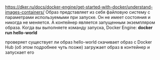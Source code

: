 https://dker.ru/docs/docker-engine/get-started-with-docker/understand-images-containers/
Образ представляет из себя файловую систему с параметрами используемыми при запуске.
Он не имеет состояния и никогда не меняется. А контейнер является запущенным экземпляром образа. Когда вы выполняете команду запуска, Docker Engine:
__docker run hello-world__

проверяет существует ли образ hello-world
скачивает образ с Docker Hub (об этом подробнее чуть позже)
загружает образ в контейнер и запускает его